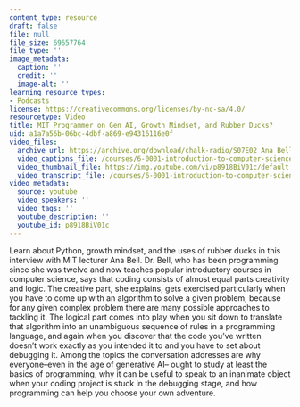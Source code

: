 ```yaml
---
content_type: resource
draft: false
file: null
file_size: 69657764
file_type: ''
image_metadata:
  caption: ''
  credit: ''
  image-alt: ''
learning_resource_types:
- Podcasts
license: https://creativecommons.org/licenses/by-nc-sa/4.0/
resourcetype: Video
title: MIT Programmer on Gen AI, Growth Mindset, and Rubber Ducks?
uid: a1a7a56b-06bc-4dbf-a869-e94316116e0f
video_files:
  archive_url: https://archive.org/download/chalk-radio/S07E02_Ana_Bell_360p.mp4
  video_captions_file: /courses/6-0001-introduction-to-computer-science-and-programming-in-python-fall-2016/p8918BiV01c_captions.webvtt
  video_thumbnail_file: https://img.youtube.com/vi/p8918BiV01c/default.jpg
  video_transcript_file: /courses/6-0001-introduction-to-computer-science-and-programming-in-python-fall-2016/p8918BiV01c_transcript.pdf
video_metadata:
  source: youtube
  video_speakers: ''
  video_tags: ''
  youtube_description: ''
  youtube_id: p8918BiV01c
---
```

Learn about Python, growth mindset, and the uses of rubber ducks in this interview with MIT lecturer Ana Bell. Dr. Bell, who has been programming since she was twelve and now teaches popular introductory courses in computer science, says that coding consists of almost equal parts creativity and logic. The creative part, she explains, gets exercised particularly when you have to come up with an algorithm to solve a given problem, because for any given complex problem there are many possible approaches to tackling it. The logical part comes into play when you sit down to translate that algorithm into an unambiguous sequence of rules in a programming language, and again when you discover that the code you’ve written doesn’t work exactly as you intended it to and you have to set about debugging it. Among the topics the conversation addresses are why everyone–even in the age of generative AI– ought to study at least the basics of programming, why it can be useful to speak to an inanimate object when your coding project is stuck in the debugging stage, and how programming can help you choose your own adventure.